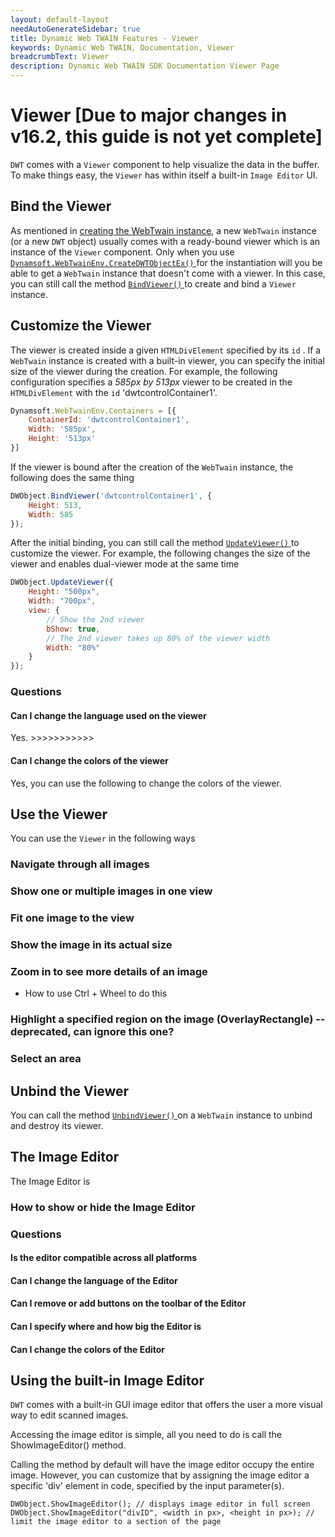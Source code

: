 ```yaml
---
layout: default-layout
needAutoGenerateSidebar: true
title: Dynamic Web TWAIN Features - Viewer
keywords: Dynamic Web TWAIN, Documentation, Viewer
breadcrumbText: Viewer
description: Dynamic Web TWAIN SDK Documentation Viewer Page
---
```


# Viewer [Due to major changes in v16.2, this guide is not yet complete]

`DWT` comes with a `Viewer` component to help visualize the data in the buffer. To make things easy, the `Viewer` has within itself a built-in `Image Editor` UI.

## Bind the Viewer

As mentioned in [creating the WebTwain instance]({{site.indepth}}features/initialize.html#creating-the-webtwain-instance), a new `WebTwain` instance (or a new `DWT` object) usually comes with a ready-bound viewer which is an instance of the `Viewer` component. Only when you use [ `Dynamsoft.WebTwainEnv.CreateDWTObjectEx()` ]({{site.indepth}}features/initialize.html#dynamsoftwebtwainenvcreatedwtobjectex) for the instantiation will you be able to get a `WebTwain` instance that doesn't come with a viewer. In this case, you can still call the method [ `BindViewer()` ]({{site.info}}api/WebTwain_Viewer.html#bindviewer) to create and bind a `Viewer` instance.

## Customize the Viewer

The viewer is created inside a given `HTMLDivElement` specified by its `id` . If a `WebTwain` instance is created with a built-in viewer, you can specify the initial size of the viewer during the creation. For example, the following configuration specifies a *585px by 513px* viewer to be created in the `HTMLDivElement` with the `id` 'dwtcontrolContainer1'.

``` javascript
Dynamsoft.WebTwainEnv.Containers = [{
    ContainerId: 'dwtcontrolContainer1',
    Width: '585px',
    Height: '513px'
}]
```

If the viewer is bound after the creation of the `WebTwain` instance, the following does the same thing

``` javascript
DWObject.BindViewer('dwtcontrolContainer1', {
    Height: 513,
    Width: 585
});
```

After the initial binding, you can still call the method [ `UpdateViewer()` ]({{site.info}}api/WebTwain_Viewer.html#updateviewer) to customize the viewer. For example, the following changes the size of the viewer and enables dual-viewer mode at the same time

``` javascript
DWObject.UpdateViewer({
    Height: "500px",
    Width: "700px",
    view: {
        // Show the 2nd viewer
        bShow: true,
        // The 2nd viewer takes up 80% of the viewer width
        Width: "80%"
    }
});
```

### Questions

#### Can I change the language used on the viewer

Yes. >>>>>>>>>>>

#### Can I change the colors of the viewer

Yes, you can use the following to change the colors of the viewer.

## Use the Viewer

You can use the `Viewer` in the following ways

### Navigate through all images

### Show one or multiple images in one view

### Fit one image to the view

### Show the image in its actual size

### Zoom in to see more details of an image

  + How to use Ctrl + Wheel to do this

### Highlight a specified region on the image (OverlayRectangle) -- deprecated, can ignore this one?

### Select an area

## Unbind the Viewer

You can call the method [ `UnbindViewer()` ]({{site.info}}api/WebTwain_Viewer.html#unbindviewer) on a `WebTwain` instance to unbind and destroy its viewer.

## The Image Editor

The Image Editor is 

### How to show or hide the Image Editor

### Questions

#### Is the editor compatible across all platforms

#### Can I change the language of the Editor

#### Can I remove or add buttons on the toolbar of the Editor

#### Can I specify where and how big the Editor is

#### Can I change the colors of the Editor

## Using the built-in Image Editor

`DWT` comes with a built-in GUI image editor that offers the user a more visual way to edit scanned images.

Accessing the image editor is simple, all you need to do is call the ShowImageEditor() method.

Calling the method by default will have the image editor occupy the entire image. However, you can customize that by assigning the image editor a specific 'div' element in code, specified by the input parameter(s).

``` 
DWObject.ShowImageEditor(); // displays image editor in full screen
DWObject.ShowImageEditor("divID", <width in px>, <height in px>); // limit the image editor to a section of the page
```
